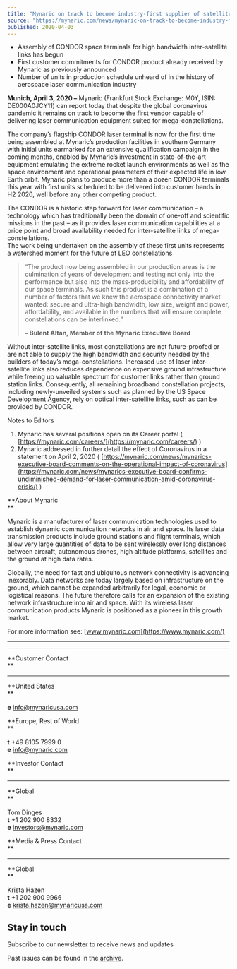 ```yaml
---
title: "Mynaric on track to become industry-first supplier of satellite constellation-grade laser communication"
source: "https://mynaric.com/news/mynaric-on-track-to-become-industry-first-supplier-of-satellite-constellation-grade-laser-communication/"
published: 2020-04-03
---
```

- Assembly of CONDOR space terminals for high bandwidth inter-satellite links has begun
- First customer commitments for CONDOR product already received by Mynaric as previously announced
- Number of units in production schedule unheard of in the history of aerospace laser communication industry

**Munich, April 3, 2020 –** Mynaric (Frankfurt Stock Exchange: M0Y, ISIN: DE000A0JCY11) can report today that despite the global coronavirus pandemic it remains on track to become the first vendor capable of delivering laser communication equipment suited for mega-constellations.

The company’s flagship CONDOR laser terminal is now for the first time being assembled at Mynaric’s production facilities in southern Germany with initial units earmarked for an extensive qualification campaign in the coming months, enabled by Mynaric’s investment in state-of-the-art equipment emulating the extreme rocket launch environments as well as the space environment and operational parameters of their expected life in low Earth orbit. Mynaric plans to produce more than a dozen CONDOR terminals this year with first units scheduled to be delivered into customer hands in H2 2020, well before any other competing product.

The CONDOR is a historic step forward for laser communication – a technology which has traditionally been the domain of one-off and scientific missions in the past – as it provides laser communication capabilities at a price point and broad availability needed for inter-satellite links of mega-constellations.  
The work being undertaken on the assembly of these first units represents a watershed moment for the future of LEO constellations

> “The product now being assembled in our production areas is the culmination of years of development and testing not only into the performance but also into the mass-producibility and affordability of our space terminals. As such this product is a combination of a number of factors that we knew the aerospace connectivity market wanted: secure and ultra-high bandwidth, low size, weight and power, affordability, and available in the numbers that will ensure complete constellations can be interlinked.”
> 
> **– Bulent Altan, Member of the Mynaric Executive Board**

Without inter-satellite links, most constellations are not future-proofed or are not able to supply the high bandwidth and security needed by the builders of today’s mega-constellations. Increased use of laser inter-satellite links also reduces dependence on expensive ground infrastructure while freeing up valuable spectrum for customer links rather than ground station links. Consequently, all remaining broadband constellation projects, including newly-unveiled systems such as planned by the US Space Development Agency, rely on optical inter-satellite links, such as can be provided by CONDOR.

Notes to Editors

1. Mynaric has several positions open on its Career portal ( [https://mynaric.com/careers/](https://mynaric.com/careers/) )
2. Mynaric addressed in further detail the effect of Coronavirus in a statement on April 2, 2020 ( [https://mynaric.com/news/mynarics-executive-board-comments-on-the-operational-impact-of-coronavirus](https://mynaric.com/news/mynarics-executive-board-confirms-undiminished-demand-for-laser-communication-amid-coronavirus-crisis/) )

**About Mynaric  
**

Mynaric is a manufacturer of laser communication technologies used to establish dynamic communication networks in air and space. Its laser data transmission products include ground stations and flight terminals, which allow very large quantities of data to be sent wirelessly over long distances between aircraft, autonomous drones, high altitude platforms, satellites and the ground at high data rates.

Globally, the need for fast and ubiquitous network connectivity is advancing inexorably. Data networks are today largely based on infrastructure on the ground, which cannot be expanded arbitrarily for legal, economic or logistical reasons. The future therefore calls for an expansion of the existing network infrastructure into air and space. With its wireless laser communication products Mynaric is positioned as a pioneer in this growth market.

For more information see: [www.mynaric.com](https://www.mynaric.com/)

---

---

**Customer Contact  
**

---

**United States  
**

**e** [info@mynaricusa.com](https://mynaric.com/news/mynaric-on-track-to-become-industry-first-supplier-of-satellite-constellation-grade-laser-communication/)

**Europe, Rest of World  
**

**t** +49 8105 7999 0  
**e** [info@mynaric.com](https://mynaric.com/news/mynaric-on-track-to-become-industry-first-supplier-of-satellite-constellation-grade-laser-communication/)

**Investor Contact  
**

---

**Global  
**

Tom Dinges  
**t** +1 202 900 8332  
**e** [investors@mynaric.com](https://mynaric.com/news/mynaric-on-track-to-become-industry-first-supplier-of-satellite-constellation-grade-laser-communication/)

**Media & Press Contact  
**

---

**Global  
**

Krista Hazen  
**t** +1 202 900 9966  
**e** [krista.hazen@mynaricusa.com](https://mynaric.com/news/mynaric-on-track-to-become-industry-first-supplier-of-satellite-constellation-grade-laser-communication/)

## Stay in touch

Subscribe to our newsletter to receive news and updates

Past issues can be found in the [archive](https://us17.campaign-archive.com/home/?u=7b919ac48d490499a79acff9f&id=aaebe0d6df).
